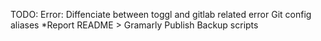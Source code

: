TODO:
Error: Diffenciate between toggl and gitlab related error
Git config aliases
*Report
README > Gramarly
Publish
Backup scripts
